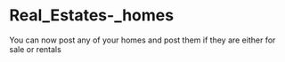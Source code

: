 # Real_Estates-_homes
You can now  post any of your homes and post them if they are either for sale or rentals
